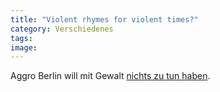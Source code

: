 ```yaml
---
title: "Violent rhymes for violent times?"
category: Verschiedenes
tags: 
image: 
---
```


Aggro Berlin will mit Gewalt [nichts zu tun haben](http://www.mzee.com/newscenter/show.php?artikel=100063836).